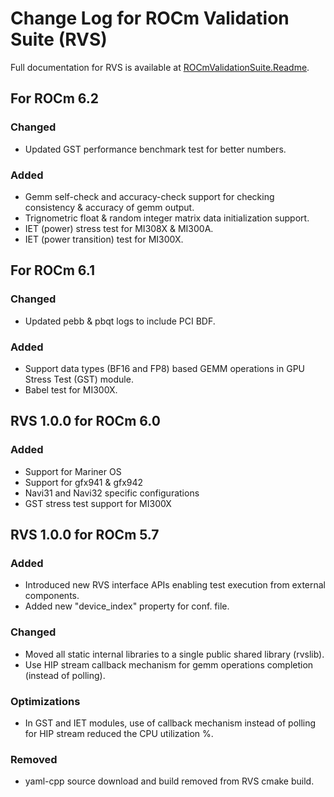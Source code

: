 # Change Log for ROCm Validation Suite (RVS)

Full documentation for RVS is available at [ROCmValidationSuite.Readme](https://github.com/ROCm-Developer-Tools/ROCmValidationSuite).

## For ROCm 6.2

### Changed

- Updated GST performance benchmark test for better numbers.

### Added

- Gemm self-check and accuracy-check support for checking consistency & accuracy of gemm output.
- Trignometric float & random integer matrix data initialization support.
- IET (power) stress test for MI308X & MI300A.
- IET (power transition) test for MI300X.

## For ROCm 6.1

### Changed

- Updated pebb & pbqt logs to include PCI BDF.

### Added

- Support data types (BF16 and FP8) based GEMM operations in GPU Stress Test (GST) module.
- Babel test for MI300X.

## RVS 1.0.0 for ROCm 6.0

### Added

- Support for Mariner OS
- Support for gfx941 & gfx942
- Navi31 and Navi32 specific configurations
- GST stress test support for MI300X

## RVS 1.0.0 for ROCm 5.7

### Added

- Introduced new RVS interface APIs enabling test execution from external components.
- Added new "device_index" property for conf. file.

### Changed

- Moved all static internal libraries to a single public shared library (rvslib).
- Use HIP stream callback mechanism for gemm operations completion (instead of polling).

### Optimizations

- In GST and IET modules, use of callback mechanism instead of polling for HIP stream reduced the CPU utilization %.

### Removed

- yaml-cpp source download and build removed from RVS cmake build.
